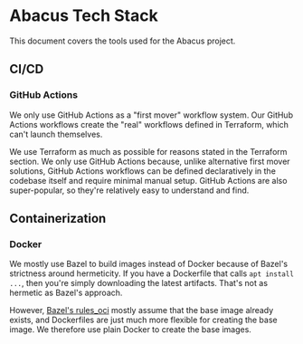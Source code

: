 # Abacus Tech Stack

This document covers the tools used for the Abacus project.

## CI/CD

### GitHub Actions

We only use GitHub Actions as a "first mover" workflow system. Our GitHub Actions workflows create
the "real" workflows defined in Terraform, which can't launch themselves.

We use Terraform as much as possible for reasons stated in the Terraform section.
We only use GitHub Actions because, unlike alternative first mover solutions,
GitHub Actions workflows can be defined declaratively in the codebase itself and require minimal
manual setup. GitHub Actions are also super-popular, so they're relatively easy to understand
and find.

## Containerization

### Docker

We mostly use Bazel to build images instead of Docker because of Bazel's strictness around hermeticity.
If you have a Dockerfile that calls `apt install ...`, then you're simply downloading the latest artifacts.
That's not as hermetic as Bazel's approach.

However, [Bazel's rules_oci][1] mostly assume that the base image already exists,
and Dockerfiles are just much more flexible for creating the base image.
We therefore use plain Docker to create the base images.

[1]: https://github.com/bazel-contrib/rules_oci
